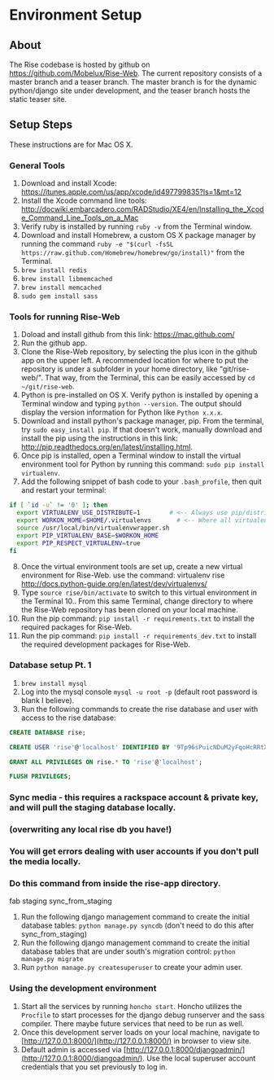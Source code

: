 # Environment Setup #

## About ##

The Rise codebase is hosted by github on https://github.com/Mobelux/Rise-Web. The current repository consists of a master branch and a teaser branch. The master branch is for the dynamic python/django site under development, and the teaser branch hosts the static teaser site.

## Setup Steps ##

These instructions are for Mac OS X.

### General Tools ###

1. Download and install Xcode: https://itunes.apple.com/us/app/xcode/id497799835?ls=1&mt=12
2. Install the Xcode command line tools: http://docwiki.embarcadero.com/RADStudio/XE4/en/Installing_the_Xcode_Command_Line_Tools_on_a_Mac
3. Verify ruby is installed by running `ruby -v` from the Terminal window.
4. Download and install Homebrew, a custom OS X package manager by running the command `ruby -e "$(curl -fsSL https://raw.github.com/Homebrew/homebrew/go/install)"` from the Terminal.
5. `brew install redis`
6. `brew install libmemcached`
7. `brew install memcached`
8. `sudo gem install sass`


### Tools for running Rise-Web


1. Doload and install github from this link: https://mac.github.com/
2. Run the github app.
3. Clone the Rise-Web repository, by selecting the plus icon in the github app on the upper left. A recommended location for where to put the repository is under a subfolder in your home directory, like "git/rise-web/". That way, from the Terminal, this can be easily accessed by `cd ~/git/rise-web`.
4. Python is pre-installed on OS X. Verify python is installed by opening a Terminal window and typing `python --version`. The output should display the version information for Python like `Python x.x.x`.
5. Download and install python's package manager, pip. From the terminal, try `sudo easy_install pip`. If that doesn't work, manually download and install the pip using the instructions in this link: http://pip.readthedocs.org/en/latest/installing.html.
6. Once pip is installed, open a Terminal window to install the virtual environment tool for Python by running this command: `sudo pip install virtualenv`.
7. Add the following snippet of bash code to your `.bash_profile`, then quit and restart your terminal:

``` bash
if [ `id -u` != '0' ]; then
  export VIRTUALENV_USE_DISTRIBUTE=1        # <-- Always use pip/distribute
  export WORKON_HOME=$HOME/.virtualenvs       # <-- Where all virtualenvs will be stored
  source /usr/local/bin/virtualenvwrapper.sh
  export PIP_VIRTUALENV_BASE=$WORKON_HOME
  export PIP_RESPECT_VIRTUALENV=true
fi
```

8. Once the virtual environment tools are set up, create a new virtual environment for Rise-Web.
use the command: virtualenv rise
http://docs.python-guide.org/en/latest/dev/virtualenvs/
9. Type `source rise/bin/activate` to switch to this virtual environment in the Terminal
10.. From this same Terminal, change directory to where the Rise-Web repository has been cloned on your local machine.
11. Run the pip command: `pip install -r requirements.txt` to install the required packages for Rise-Web.
12. Run the pip command: `pip install -r requirements_dev.txt` to install the required development packages for Rise-Web.




### Database setup Pt. 1

1. `brew install mysql`
2. Log into the mysql console `mysql -u root -p` (default root password is blank I believe).
3. Run the following commands to create the rise database and user with access to the rise database:

``` sql
CREATE DATABASE rise;

CREATE USER 'rise'@'localhost' IDENTIFIED BY '9Tp96sPuicNDuM2yFqoHcRRtXkFNCh';

GRANT ALL PRIVILEGES ON rise.* TO 'rise'@'localhost';

FLUSH PRIVILEGES;
```



### Sync media - this requires a rackspace account & private key, and will pull the staging database locally.
### (overwriting any local rise db you have!)
### You will get errors dealing with user accounts if you don't pull the media locally.
### Do this command from inside the rise-app directory.
fab staging sync_from_staging

1. Run the following django management command to create the initial database tables: `python manage.py syncdb`  (don't need to do this after sync_from_staging)
2. Run the following django management command to create the initial database tables that are under south's migration control: `python manage.py migrate`
3. Run `python manage.py createsuperuser` to create your admin user.



### Using the development environment

1. Start all the services by running `honcho start`. Honcho utilizes the `Procfile` to start processes for the django debug runserver and the sass compiler. There maybe future services that need to be run as well.
2. Once this development server loads on your local machine, navigate to [http://127.0.0.1:8000/](http://127.0.0.1:8000/) in browser to view site.
3. Default admin is accessed via [http://127.0.0.1:8000/djangoadmin/](http://127.0.0.1:8000/djangoadmin/). Use the local superuser account credentials that you set previously to log in.

